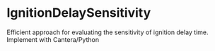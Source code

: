 # IgnitionDelaySensitivity
Efficient approach for evaluating the sensitivity of ignition delay time. Implement with Cantera/Python
